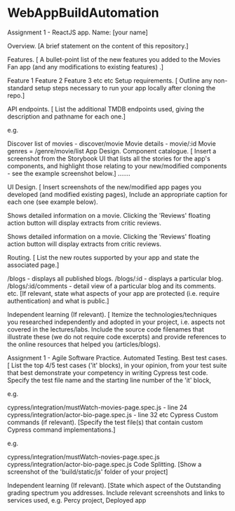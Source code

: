 # WebAppBuildAutomation


Assignment 1 - ReactJS app.
Name: [your name]

Overview.
[A brief statement on the content of this repository.]

Features.
[ A bullet-point list of the new features you added to the Movies Fan app (and any modifications to existing features) .]

Feature 1
Feature 2
Feature 3
etc
etc
Setup requirements.
[ Outline any non-standard setup steps necessary to run your app locally after cloning the repo.]

API endpoints.
[ List the additional TMDB endpoints used, giving the description and pathname for each one.]

e.g.

Discover list of movies - discover/movie
Movie details - movie/:id
Movie genres = /genre/movie/list
App Design.
Component catalogue.
[ Insert a screenshot from the Storybook UI that lists all the stories for the app's components, and highlight those relating to your new/modified components - see the example screenshot below.] .......



UI Design.
[ Insert screenshots of the new/modified app pages you developed (and modified existing pages), Include an appropriate caption for each one (see example below).

 

Shows detailed information on a movie. Clicking the 'Reviews' floating action button will display extracts from critic reviews.

 

Shows detailed information on a movie. Clicking the 'Reviews' floating action button will display extracts from critic reviews.

Routing.
[ List the new routes supported by your app and state the associated page.]

/blogs - displays all published blogs.
/blogs/:id - displays a particular blog.
/blogs/:id/comments - detail view of a particular blog and its comments.
etc.
[If relevant, state what aspects of your app are protected (i.e. require authentication) and what is public.]

Independent learning (If relevant).
[ Itemize the technologies/techniques you researched independently and adopted in your project, i.e. aspects not covered in the lectures/labs. Include the source code filenames that illustrate these (we do not require code excerpts) and provide references to the online resources that helped you (articles/blogs).

Assignment 1 - Agile Software Practice.
Automated Testing.
Best test cases.
[ List the top 4/5 test cases ('it' blocks), in your opinion, from your test suite that best demonstrate your competency in writing Cypress test code. Specify the test file name and the starting line number of the 'it' block,

e.g.

cypress/integration/mustWatch-movies-page.spec.js - line 24
cypress/integration/actor-bio-page.spec.js - line 32
etc
Cypress Custom commands (if relevant).
[Specify the test file(s) that contain custom Cypress command implementations.]

e.g.

cypress/integration/mustWatch-novies-page.spec.js
cypress/integration/actor-bio-page.spec.js
Code Splitting.
[Show a screenshot of the 'build/static/js' folder of your project]



Independent learning (If relevant).
[State which aspect of the Outstanding grading spectrum you addresses. Include relevant screenshots and links to services used, e.g. Percy project, Deployed app
